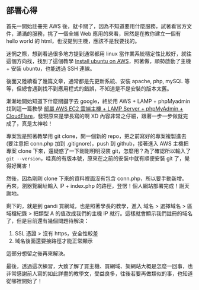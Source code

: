 ## 部署心得

首先一開始註冊完 AWS 後，就卡關了，因為不知道要用什麼服務，試著看官方文件，滿滿的服務，挑了一個全端 Web 應用的來看，居然是在教你建立一個有 hello world 的 html，也沒提到主機，應該不是我要找的。

迷惘之際，想到看過很多地方提到通常都用 linux 當作業系統穩定性比較好，就往這個方向找，找到了這個教學 [Install ubuntu on AWS](https://www.youtube.com/watch?v=4iC1qSHLRss&ab_channel=AEMandDevopsTutorial)，照著做，順勢啟動了主機 + 安裝 ubuntu，也能透過 SSH 連線。

後面又陸續看了幾篇文章，通常都是先更新系統、安裝 apache, php, mySQL 等等，但總會遇到找不到應用程式的錯誤，不知道是不是安裝的版本太舊。

漸漸地開始知道下什麼關鍵字去 google，終於用 AWS + LAMP + phpMyadmin 找到這一篇教學 [部屬 AWS EC2 雲端主機 + LAMP Server + phpMyAdmin + CloudFlare](https://medium.com/@hugh_Program_learning_diary_Js/%E9%83%A8%E5%B1%AC-aws-ec2-%E9%9B%B2%E7%AB%AF%E4%B8%BB%E6%A9%9F-lamp-server-phpmyadmin-cloudflare-43871cd5dd01)，發現原來是學長寫的啊 XD 內容非常之仔細，跟著一步一步做就完成了，真是太神啦！

專案我是照著教學用 git clone，開一個新的 repo，把之前寫好的專案複製進去 (要注意把 conn.php 加到 .gitignore)，push 到 github，接著進入 AWS 主機把專案 clone 下來，還疑惑了一下剛剛明明沒裝 git，怎麼用？為了確認所以輸入了 `git --version`，哇真的有版本號，原來在之前的安裝中就有順便安裝 git 了，覺得好厲害！

然後，因為剛剛 clone 下來的資料裡面沒有包含 conn.php，所以要手動新增。
再來，瀏器覽網址輸入 IP + index.php 的路徑，登愣！個人網站部署完成！謝天謝地。

剩下的，就是到 gandi 買網域，也是照著學長的教學，進入 域名 > 選擇域名 > 區域檔紀錄 > 把類型 A 的值改成我們的主機 IP 就行。這樣就會顯示我們註冊的域名了，但是目前還有幾個問題待解決：

1. SSL 憑證 > 沒有 https，安全性較差
2. 域名後面還要接路徑才能正常顯示

這部分想留之後再來解決。

最後，透過這次練習，大致了解了買主機、買網域、架網站大概是怎麼一回事，也非常感謝前人寫的如此詳盡的教學文，受益良多，往後若要再做類似的事，也知道從哪裡開始了！
